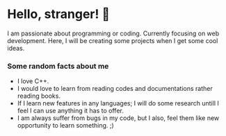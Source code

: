 # Hello, stranger! :wave:

I am passionate about programming or coding. Currently focusing on web development. Here, I will be creating some projects when I get some cool ideas. 

### Some random facts about me

* I love C++.
* I would love to learn from reading codes and documentations rather reading books.
* If I learn new features in any languages; I will do some research untill I feel I can use anything it has to offer.
* I am always suffer from bugs in my code, but I also, feel them like new opportunity to learn something. ;)